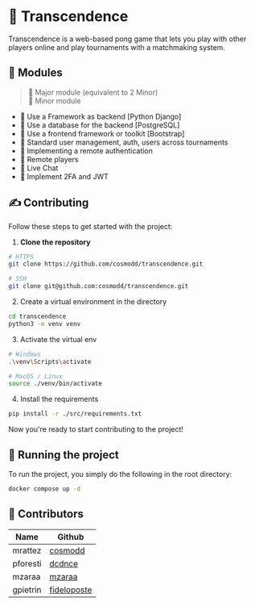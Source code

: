 # 🏓 Transcendence

Transcendence is a web-based pong game that lets you play with other players online and play tournaments with a matchmaking system.

## 🧩 Modules

> 🔶 Major module (equivalent to 2 Minor)\
> 🔹 Minor module

- 🔶 Use a Framework as backend [Python Django]
- 🔹 Use a database for the backend [PostgreSQL]
- 🔹 Use a frontend framework or toolkit [Bootstrap]
- 🔶 Standard user management, auth, users across tournaments
- 🔶 Implementing a remote authentication
- 🔶 Remote players
- 🔶 Live Chat
- 🔶 Implement 2FA and JWT

## ✍️ Contributing

Follow these steps to get started with the project:

1. **Clone the repository**
```sh
# HTTPS
git clone https://github.com/cosmodd/transcendence.git

# SSH
git clone git@github.com:cosmodd/transcendence.git
```

2. Create a virtual environment in the directory
```sh
cd transcendence
python3 -m venv venv
```

3. Activate the virtual env
```sh
# Windows
.\venv\Scripts\activate

# MacOS / Linux
source ./venv/bin/activate
```

4. Install the requirements
```sh
pip install -r ./src/requirements.txt
```

Now you're ready to start contributing to the project!

## 🚀 Running the project

To run the project, you simply do the following in the root directory:
```sh
docker compose up -d
```

## 👥 Contributors

| Name | Github |
| ---- | ------ |
| mrattez | [cosmodd](https://github.com/cosmodd) |
| pforesti | [dcdnce](https://github.com/dcdnce) |
| mzaraa | [mzaraa](https://github.com/mzaraa) |
| gpietrin | [fideloposte](https://github.com/fideloposte) |